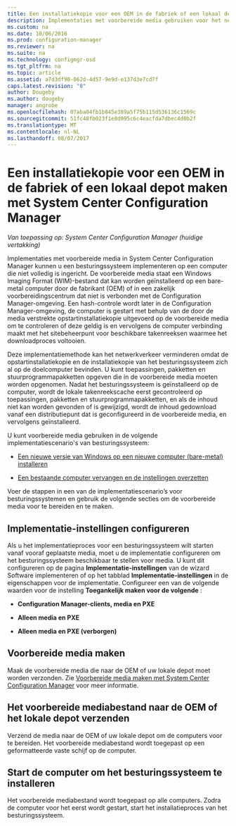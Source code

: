 ```yaml
---
title: Een installatiekopie voor een OEM in de fabriek of een lokaal depot maken | Microsoft Docs
description: Implementaties met voorbereide media gebruiken voor het netwerkverkeer te verminderen terwijl u een besturingssysteem implementeren op een computer die niet volledig is ingericht.
ms.custom: na
ms.date: 10/06/2016
ms.prod: configuration-manager
ms.reviewer: na
ms.suite: na
ms.technology: configmgr-osd
ms.tgt_pltfrm: na
ms.topic: article
ms.assetid: a7d3df90-062d-4d57-9e9d-e137d3e7cd7f
caps.latest.revision: "8"
author: Dougeby
ms.author: dougeby
manager: angrobe
ms.openlocfilehash: 07aba04fb1b845e389a5f75b115d536136c1569c
ms.sourcegitcommit: 51fc48fb023f1e8d995c6c4eacfda7dbec4d0b2f
ms.translationtype: MT
ms.contentlocale: nl-NL
ms.lasthandoff: 08/07/2017
---
```

# <a name="create-an-image-for-an-oem-in-factory-or-a-local-depot-with-system-center-configuration-manager"></a>Een installatiekopie voor een OEM in de fabriek of een lokaal depot maken met System Center Configuration Manager

*Van toepassing op: System Center Configuration Manager (huidige vertakking)*

Implementaties met voorbereide media in System Center Configuration Manager kunnen u een besturingssysteem implementeren op een computer die niet volledig is ingericht. De voorbereide media staat een Windows Imaging Format (WIM)-bestand dat kan worden geïnstalleerd op een bare-metal computer door de fabrikant (OEM) of in een zakelijk voorbereidingscentrum dat niet is verbonden met de Configuration Manager-omgeving. Een hash-controle wordt later in de Configuration Manager-omgeving, de computer is gestart met behulp van de door de media verstrekte opstartinstallatiekopie uitgevoerd op de voorbereide media om te controleren of deze geldig is en vervolgens de computer verbinding maakt met het sitebeheerpunt voor beschikbare takenreeksen waarmee het downloadproces voltooien.


Deze implementatiemethode kan het netwerkverkeer verminderen omdat de opstartinstallatiekopie en de installatiekopie van het besturingssysteem zich al op de doelcomputer bevinden. U kunt toepassingen, pakketten en stuurprogrammapakketten opgeven die in de voorbereide media moeten worden opgenomen. Nadat het besturingssysteem is geïnstalleerd op de computer, wordt de lokale takenreekscache eerst gecontroleerd op toepassingen, pakketten en stuurprogrammapakketten, en als de inhoud niet kan worden gevonden of is gewijzigd, wordt de inhoud gedownload vanaf een distributiepunt dat is geconfigureerd in de voorbereide media, en vervolgens geïnstalleerd.  

 U kunt voorbereide media gebruiken in de volgende implementatiescenario's van besturingssysteem:  

-   [Een nieuwe versie van Windows op een nieuwe computer (bare-metal) installeren](install-new-windows-version-new-computer-bare-metal.md)  

-   [Een bestaande computer vervangen en de instellingen overzetten](replace-an-existing-computer-and-transfer-settings.md)  

 Voer de stappen in een van de implementatiescenario’s voor besturingssystemen en gebruik de volgende secties om de voorbereide media voor te bereiden en te maken.  

## <a name="configure-deployment-settings"></a>Implementatie-instellingen configureren  
 Als u het implementatieproces voor een besturingssysteem wilt starten vanaf vooraf geplaatste media, moet u de implementatie configureren om het besturingssysteem beschikbaar te stellen voor media. U kunt dit configureren op de pagina **Implementatie-instellingen** van de wizard Software implementeren of op het tabblad **Implementatie-instellingen** in de eigenschappen voor de implementatie.  Configureer een van de volgende waarden voor de instelling **Toegankelijk maken voor de volgende** :  

-   **Configuration Manager-clients, media en PXE**  

-   **Alleen media en PXE**  

-   **Alleen media en PXE (verborgen)**  

## <a name="create-the-prestaged-media"></a>Voorbereide media maken  
 Maak de voorbereide media die naar de OEM of uw lokale depot moet worden verzonden. Zie [Voorbereide media maken met System Center Configuration Manager](create-prestaged-media.md) voor meer informatie.  

## <a name="send-the-prestaged-media-file-to-the-oem-or-local-depot"></a>Het voorbereide mediabestand naar de OEM of het lokale depot verzenden  
 Verzend de media naar de OEM of uw lokale depot om de computers voor te bereiden. Het voorbereide mediabestand wordt toegepast op een geformatteerde vaste schijf op de computer.  

## <a name="start-the-computer-to-install-the-operating-system"></a>Start de computer om het besturingssysteem te installeren  
 Het voorbereide mediabestand wordt toegepast op alle computers. Zodra de computer voor het eerst wordt gestart, start het installatieproces van het besturingssysteem.  
